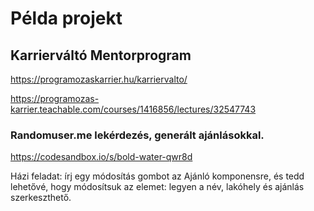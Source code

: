 # Példa projekt

## Karrierváltó Mentorprogram
<https://programozaskarrier.hu/karriervalto/>

<https://programozas-karrier.teachable.com/courses/1416856/lectures/32547743>

### Randomuser.me lekérdezés, generált ajánlásokkal.

<https://codesandbox.io/s/bold-water-qwr8d>

Házi feladat: írj egy módosítás gombot az Ajánló komponensre, és tedd lehetővé, hogy módosítsuk az elemet: legyen a név, lakóhely és ajánlás szerkeszthető.

